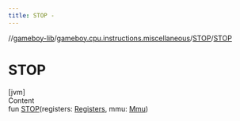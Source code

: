 ```yaml
---
title: STOP -
---
```

//[gameboy-lib](../../index.md)/[gameboy.cpu.instructions.miscellaneous](../index.md)/[STOP](index.md)/[STOP](-s-t-o-p.md)



# STOP  
[jvm]  
Content  
fun [STOP](-s-t-o-p.md)(registers: [Registers](../../gameboy.cpu/-registers/index.md), mmu: [Mmu](../../gameboy.memory/-mmu/index.md))  



